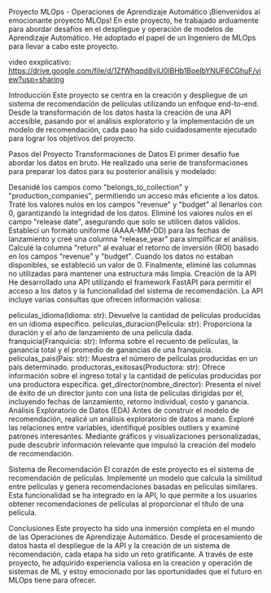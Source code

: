 Proyecto MLOps - Operaciones de Aprendizaje Automático
¡Bienvenidos al emocionante proyecto MLOps! En este proyecto, he trabajado arduamente para abordar desafíos en el despliegue y operación de modelos de Aprendizaje Automático. He adoptado el papel de un Ingeniero de MLOps para llevar a cabo este proyecto.

video exxplicativo: https://drive.google.com/file/d/1ZfWhqqd8viU0lBHb1BoeIbYNUF6CGhuF/view?usp=sharing

Introducción
Este proyecto se centra en la creación y despliegue de un sistema de recomendación de películas utilizando un enfoque end-to-end. Desde la transformación de los datos hasta la creación de una API accesible, pasando por el análisis exploratorio y la implementación de un modelo de recomendación, cada paso ha sido cuidadosamente ejecutado para lograr los objetivos del proyecto.

Pasos del Proyecto
Transformaciones de Datos
El primer desafío fue abordar los datos en bruto. He realizado una serie de transformaciones para preparar los datos para su posterior análisis y modelado:

Desanidé los campos como "belongs_to_collection" y "production_companies", permitiendo un acceso más eficiente a los datos.
Traté los valores nulos en los campos "revenue" y "budget" al llenarlos con 0, garantizando la integridad de los datos.
Eliminé los valores nulos en el campo "release date", asegurando que solo se utilicen datos válidos.
Establecí un formato uniforme (AAAA-MM-DD) para las fechas de lanzamiento y creé una columna "release_year" para simplificar el análisis.
Calculé la columna "return" al evaluar el retorno de inversión (ROI) basado en los campos "revenue" y "budget". Cuando los datos no estaban disponibles, se estableció un valor de 0.
Finalmente, eliminé las columnas no utilizadas para mantener una estructura más limpia.
Creación de la API
He desarrollado una API utilizando el framework FastAPI para permitir el acceso a los datos y la funcionalidad del sistema de recomendación. La API incluye varias consultas que ofrecen información valiosa:

peliculas_idioma(Idioma: str): Devuelve la cantidad de películas producidas en un idioma específico.
peliculas_duracion(Pelicula: str): Proporciona la duración y el año de lanzamiento de una película dada.
franquicia(Franquicia: str): Informa sobre el recuento de películas, la ganancia total y el promedio de ganancias de una franquicia.
peliculas_pais(Pais: str): Muestra el número de películas producidas en un país determinado.
productoras_exitosas(Productora: str): Ofrece información sobre el ingreso total y la cantidad de películas producidas por una productora específica.
get_director(nombre_director): Presenta el nivel de éxito de un director junto con una lista de películas dirigidas por él, incluyendo fechas de lanzamiento, retorno individual, costo y ganancia.
Análisis Exploratorio de Datos (EDA)
Antes de construir el modelo de recomendación, realicé un análisis exploratorio de datos a mano. Exploré las relaciones entre variables, identifiqué posibles outliers y examiné patrones interesantes. Mediante gráficos y visualizaciones personalizadas, pude descubrir información relevante que impulsó la creación del modelo de recomendación.

Sistema de Recomendación
El corazón de este proyecto es el sistema de recomendación de películas. Implementé un modelo que calcula la similitud entre películas y genera recomendaciones basadas en películas similares. Esta funcionalidad se ha integrado en la API, lo que permite a los usuarios obtener recomendaciones de películas al proporcionar el título de una película.

Conclusiones
Este proyecto ha sido una inmersión completa en el mundo de las Operaciones de Aprendizaje Automático. Desde el procesamiento de datos hasta el despliegue de la API y la creación de un sistema de recomendación, cada etapa ha sido un reto gratificante. A través de este proyecto, he adquirido experiencia valiosa en la creación y operación de sistemas de ML y estoy emocionado por las oportunidades que el futuro en MLOps tiene para ofrecer.
